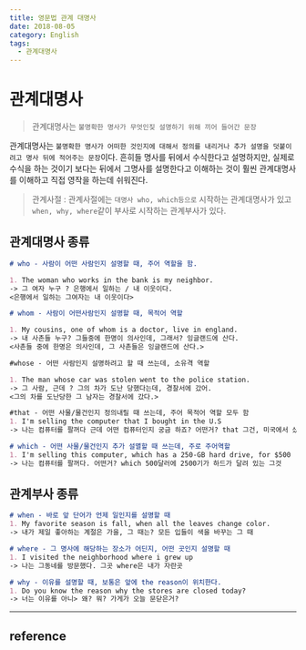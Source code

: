 ```yaml
---
title: 영문법 관계 대명사
date: 2018-08-05
category: English
tags:
  - 관계대명사
---
```

# 관계대명사

> 관계대명사는 `불명확한 명사가 무엇인짖 설명하기 위해 끼어 들어간 문장`

관계대명사는 `불명확한 명사가 어떠한 것인지에 대해서 정의를 내리거나 추가 설명을 덧붙이려고 명사 뒤에 적어주는 문장`이다. 흔히들 명사를 뒤에서 수식한다고 설명하지만, 실제로 수식을 하는 것이기 보다는 뒤에서 그명사를 설명한다고 이해하는 것이 훨씬 관계대명사를 이해하고 직접 영작을 하는데 쉬워진다.


> 관계사절 : 관계사절에는 `대명사 who, which등으로` 시작하는 관계대명사가 있고 `when, why, where`같이 부사로 시작하는 관계부사가 있다.

## 관계대명사 종류

```markdown
# who - 사람이 어떤 사람인지 설명할 때, 주어 역할을 함.

1. The woman who works in the bank is my neighbor.
-> 그 여자 누구 ? 은행에서 일하는 / 내 이웃이다.
<은행에서 일하는 그여자는 내 이웃이다>

# whom - 사람이 어떤사람인지 설명할 때, 목적어 역할

1. My cousins, one of whom is a doctor, live in england.
-> 내 사촌들 누구? 그들중에 한명이 의사인데, 그래서? 잉글랜드에 산다.
<사촌들 중에 한명은 의사인데, 그 사촌들은 잉글랜드에 산다.>

#whose - 어떤 사람인지 설명하려고 할 때 쓰는데, 소유격 역할

1. The man whose car was stolen went to the police station.
-> 그 사람, 근데 ? 그의 차가 도난 당했다는데, 경찰서에 갔어.
<그의 차를 도난당한 그 남자는 경찰서에 갔다.>

#that - 어떤 사물/물건인지 정의내릴 때 쓰는데, 주어 목적어 역할 모두 함
1. I'm selling the computer that I bought in the U.S
-> 나는 컴퓨터를 팔꺼다 근데 어떤 컴퓨터인지 궁금 하죠? 어떤거? that 그건, 미국에서 샀었던 그것.

# which - 어떤 사물/물건인지 추가 설멸할 때 쓰는데, 주로 주어역할
1. I'm selling this computer, which has a 250-GB hard drive, for $500
-> 나는 컴퓨터를 팔꺼다. 어떤거? which 500달러에 2500기가 하드가 달려 있는 그것

```

## 관계부사 종류

```markdown
# when - 바로 앞 단어가 언제 일인지를 설명할 때
1. My favorite season is fall, when all the leaves change color.
-> 내가 제일 좋아하는 계절은 가을, 그 때는? 모든 입들이 색을 바꾸는 그 때

# where - 그 명사에 해당하는 장소가 어딘지, 어떤 곳인지 설명할 때
1. I visited the neighborhood where i grew up
-> 나는 그동네를 방문했다. 그곳 where은 내가 자란곳

# why - 이유를 설명할 때, 보통은 앞에 the reason이 위치한다.
1. Do you know the reason why the stores are closed today?
-> 너는 이유를 아니> 왜? 뭐? 가게가 오늘 문닫은거?
```


---

## reference

